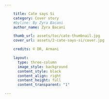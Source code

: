```yaml
---

    title: Cate says Si
    category: Cover story
    #byline: By Zyra Bacani
    author_name: Zyra Bacani

    thumb_url: assets/toc/cate-thumbnail.jpg
    cover_url: assets/2-cate-says-si/cover.jpg

    credits: © DR, Armani

    layout:
      type: three-column
      image_style: background
      content_style: black
      content_align: right
      content_height: full
      content_transparent: "1"

---
```


